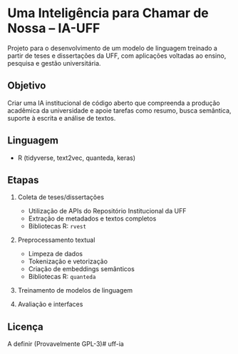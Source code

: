 # Uma Inteligência para Chamar de Nossa – IA-UFF

Projeto para o desenvolvimento de um modelo de linguagem treinado a partir de teses e dissertações da UFF, com aplicações voltadas ao ensino, pesquisa e gestão universitária.

## Objetivo
Criar uma IA institucional de código aberto que compreenda a produção acadêmica da universidade e apoie tarefas como resumo, busca semântica, suporte à escrita e análise de textos.

## Linguagem
- R (tidyverse, text2vec, quanteda, keras)

## Etapas
1. Coleta de teses/dissertações
   - Utilização de APIs do Repositório Institucional da UFF
   - Extração de metadados e textos completos
   - Bibliotecas R: `rvest`
   
2. Preprocessamento textual
   - Limpeza de dados
   - Tokenização e vetorização
   - Criação de embeddings semânticos
   - Bibliotecas R: `quanteda`
   
3. Treinamento de modelos de linguagem
4. Avaliação e interfaces

## Licença
A definir (Provavelmente GPL-3)# uff-ia
